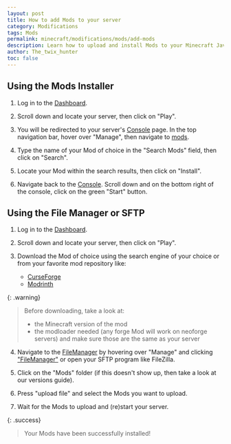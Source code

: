 ```yaml
---
layout: post
title: How to add Mods to your server
category: Modifications
tags: Mods
permalink: minecraft/modifications/mods/add-mods
description: Learn how to upload and install Mods to your Minecraft Java server.
author: The_twix_hunter
toc: false
---
```


## Using the Mods Installer

1. Log in to the [Dashboard](https://client.falixnodes.net/).

2. Scroll down and locate your server, then click on "Play".

3. You will be redirected to your server's [Console](https://client.falixnodes.net/server/console) page. In the top navigation bar, hover over "Manage", then navigate to [mods](https://client.falixnodes.net/server/mods).

4. Type the name of your Mod of choice in the "Search Mods" field, then click on "Search".

5. Locate your Mod within the search results, then click on "Install".

6. Navigate back to the [Console](https://client.falixnodes.net/server/console). Scroll down and on the bottom right of the console, click on the green "Start" button.

## Using the File Manager or SFTP

1. Log in to the [Dashboard](https://client.falixnodes.net/).

2. Scroll down and locate your server, then click on "Play".

3. Download the Mod of choice using the search engine of your choice or from your favorite mod repository like:
    - [CurseForge](https://www.curseforge.com/minecraft/search)
    - [Modrinth](https://modrinth.com/mods)

{: .warning}

> Before downloading, take a look at:
> - the Minecraft version of the mod
> - the modloader needed (any forge Mod will work on neoforge servers)
> and make sure those are the same as your server

4. Navigate to the [FileManager](https://client.falixnodes.net/server/filemanager?dir=/) by hovering over "Manage" and clicking ["FileManager"](https://client.falixnodes.net/server/filemanager?dir=/) or open your SFTP program like FileZilla.

5. Click on the "Mods" folder (if this doesn't show up, then take a look at our versions guide).

6. Press "upload file" and select the Mods you want to upload.

7. Wait for the Mods to upload and (re)start your server.

{: .success}

> Your Mods have been successfully installed!
